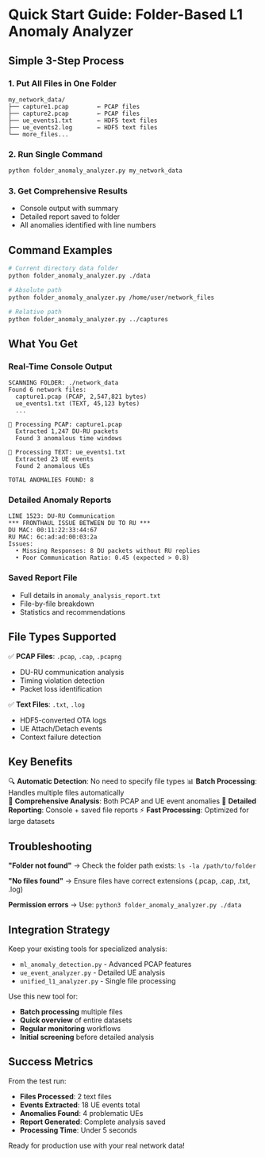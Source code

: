 # Quick Start Guide: Folder-Based L1 Anomaly Analyzer

## Simple 3-Step Process

### 1. Put All Files in One Folder
```
my_network_data/
├── capture1.pcap        ← PCAP files
├── capture2.pcap        ← PCAP files
├── ue_events1.txt       ← HDF5 text files
├── ue_events2.log       ← HDF5 text files
└── more_files...
```

### 2. Run Single Command
```bash
python folder_anomaly_analyzer.py my_network_data
```

### 3. Get Comprehensive Results
- Console output with summary
- Detailed report saved to folder
- All anomalies identified with line numbers

## Command Examples

```bash
# Current directory data folder
python folder_anomaly_analyzer.py ./data

# Absolute path
python folder_anomaly_analyzer.py /home/user/network_files

# Relative path  
python folder_anomaly_analyzer.py ../captures
```

## What You Get

### Real-Time Console Output
```
SCANNING FOLDER: ./network_data
Found 6 network files:
  capture1.pcap (PCAP, 2,547,821 bytes)
  ue_events1.txt (TEXT, 45,123 bytes)
  ...

📁 Processing PCAP: capture1.pcap
  Extracted 1,247 DU-RU packets
  Found 3 anomalous time windows

📁 Processing TEXT: ue_events1.txt  
  Extracted 23 UE events
  Found 2 anomalous UEs

TOTAL ANOMALIES FOUND: 8
```

### Detailed Anomaly Reports
```
LINE 1523: DU-RU Communication
*** FRONTHAUL ISSUE BETWEEN DU TO RU ***
DU MAC: 00:11:22:33:44:67
RU MAC: 6c:ad:ad:00:03:2a
Issues:
  • Missing Responses: 8 DU packets without RU replies
  • Poor Communication Ratio: 0.45 (expected > 0.8)
```

### Saved Report File
- Full details in `anomaly_analysis_report.txt`
- File-by-file breakdown
- Statistics and recommendations

## File Types Supported

✅ **PCAP Files**: `.pcap`, `.cap`, `.pcapng`
- DU-RU communication analysis
- Timing violation detection
- Packet loss identification

✅ **Text Files**: `.txt`, `.log` 
- HDF5-converted OTA logs
- UE Attach/Detach events
- Context failure detection

## Key Benefits

🔍 **Automatic Detection**: No need to specify file types
📊 **Batch Processing**: Handles multiple files automatically  
🚨 **Comprehensive Analysis**: Both PCAP and UE event anomalies
📄 **Detailed Reporting**: Console + saved file reports
⚡ **Fast Processing**: Optimized for large datasets

## Troubleshooting

**"Folder not found"**
→ Check the folder path exists: `ls -la /path/to/folder`

**"No files found"** 
→ Ensure files have correct extensions (.pcap, .cap, .txt, .log)

**Permission errors**
→ Use: `python3 folder_anomaly_analyzer.py ./data`

## Integration Strategy

Keep your existing tools for specialized analysis:
- `ml_anomaly_detection.py` - Advanced PCAP features
- `ue_event_analyzer.py` - Detailed UE analysis  
- `unified_l1_analyzer.py` - Single file processing

Use this new tool for:
- **Batch processing** multiple files
- **Quick overview** of entire datasets
- **Regular monitoring** workflows
- **Initial screening** before detailed analysis

## Success Metrics

From the test run:
- **Files Processed**: 2 text files  
- **Events Extracted**: 18 UE events total
- **Anomalies Found**: 4 problematic UEs
- **Report Generated**: Complete analysis saved
- **Processing Time**: Under 5 seconds

Ready for production use with your real network data!